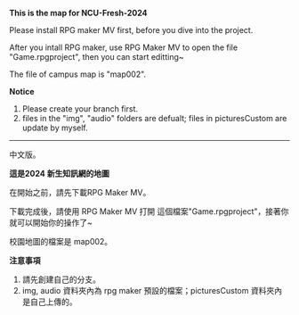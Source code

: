 **This is the map for NCU-Fresh-2024**

Please install RPG maker MV first, before you dive into the project.

After you intall RPG maker, use RPG Maker MV to open the file "Game.rpgproject", then you can start editting~


The file of campus map is "map002".

**Notice**
1. Please create your branch first.
2. files in the "img", "audio" folders are defualt; files in picturesCustom are update by myself.

---------------------------------
中文版。

**這是2024 新生知訊網的地圖**

在開始之前，請先下載RPG Maker MV。

下載完成後，請使用 RPG Maker MV 打開 這個檔案"Game.rpgproject"，接著你就可以開始你的操作了~


校園地圖的檔案是 map002。


**注意事項**
1. 請先創建自己的分支。
2. img, audio 資料夾內為 rpg maker 預設的檔案；picturesCustom 資料夾內是自己上傳的。
